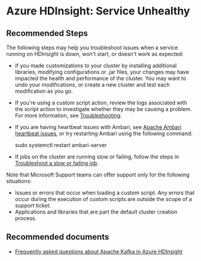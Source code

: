 <properties
    pageTitle="Azure HDInsight: Service Unhealthy"
    description="Azure HDInsight: Service Unhealthy"
    service="microsoft.hdinsight"
    resource="clusters"
    authors="v-miegge"
    ms.author="deeptivu"
    displayOrder=""
    selfHelpType="generic"
    supportTopicIds="32636466,32636472,32636480,32636497"
    resourceTags=""
    productPesIds="15078"
    cloudEnvironments="public, MoonCake"
    articleId="f10eed21-c120-4722-bfad-1b46217cae9d"
/>

# Azure HDInsight: Service Unhealthy

## **Recommended Steps**

The following steps may help you troubleshoot issues when a service running on HDInsight is down, won't start, or doesn't work as expected:

* If you made customizations to your cluster by installing additional libraries, modifying configurations or .jar files, your changes may have impacted the health and performance of the cluster. You may want to undo your modifications, or create a new cluster and test each modification as you go.

* If you're using a custom script action, review the logs associated with the script action to investigate whether they may be causing a problem. For more information, see [Troubleshooting](https://docs.microsoft.com/azure/hdinsight/hdinsight-hadoop-customize-cluster-linux#troubleshooting).

* If you are having heartbeat issues with Ambari, see [Apache Ambari heartbeat issues](https://docs.microsoft.com/azure/hdinsight/hadoop/apache-ambari-troubleshoot-heartbeat-issues), or try restarting Ambari using the following command:

  sudo systemctl restart ambari-server


* If jobs on the cluster are running slow or failing, follow the steps in [Troubleshoot a slow or failing job](https://docs.microsoft.com/azure/hdinsight/hdinsight-troubleshoot-failed-cluster).

Note that Microsoft Support teams can offer support only for the following situations:
* Issues or errors that occur when loading a custom script. Any errors that occur during the execution of custom scripts are outside the scope of a support ticket.
* Applications and libraries that are part the default cluster creation process.

## **Recommended documents**

* [Frequently asked questions about Apache Kafka in Azure HDInsight](https://docs.microsoft.com/azure/hdinsight/kafka/kafka-faq)
